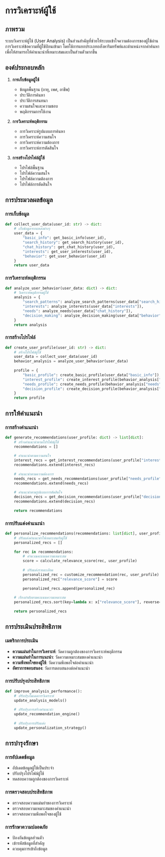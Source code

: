 # การวิเคราะห์ผู้ใช้

## ภาพรวม

ระบบวิเคราะห์ผู้ใช้ (User Analysis) เป็นส่วนสำคัญที่ช่วยให้ระบบเข้าใจความต้องการของผู้ใช้ผ่านการวิเคราะห์ข้อความที่ผู้ใช้ป้อนเข้ามา โดยใช้การแยกประเภทอสังหาริมทรัพย์และตำแหน่งจากคำค้นหา เพื่อให้สามารถให้คำแนะนำที่เหมาะสมและเป็นส่วนตัวมากขึ้น

## องค์ประกอบหลัก

1. **การเก็บข้อมูลผู้ใช้**
   - ข้อมูลพื้นฐาน (อายุ, เพศ, อาชีพ)
   - ประวัติการค้นหา
   - ประวัติการสนทนา
   - ความสนใจและความชอบ
   - พฤติกรรมการใช้งาน

2. **การวิเคราะห์พฤติกรรม**
   - การวิเคราะห์รูปแบบการค้นหา
   - การวิเคราะห์ความสนใจ
   - การวิเคราะห์ความต้องการ
   - การวิเคราะห์การตัดสินใจ

3. **การสร้างโปรไฟล์ผู้ใช้**
   - โปรไฟล์พื้นฐาน
   - โปรไฟล์ความสนใจ
   - โปรไฟล์ความต้องการ
   - โปรไฟล์การตัดสินใจ

## การประมวลผลข้อมูล

### การเก็บข้อมูล
```python
def collect_user_data(user_id: str) -> dict:
    # เก็บข้อมูลจากแหล่งต่างๆ
    user_data = {
        "basic_info": get_basic_info(user_id),
        "search_history": get_search_history(user_id),
        "chat_history": get_chat_history(user_id),
        "interests": get_user_interests(user_id),
        "behavior": get_user_behavior(user_id)
    }
    return user_data
```

### การวิเคราะห์พฤติกรรม
```python
def analyze_user_behavior(user_data: dict) -> dict:
    # วิเคราะห์พฤติกรรมผู้ใช้
    analysis = {
        "search_patterns": analyze_search_patterns(user_data["search_history"]),
        "interests": analyze_interests(user_data["interests"]),
        "needs": analyze_needs(user_data["chat_history"]),
        "decision_making": analyze_decision_making(user_data["behavior"])
    }
    return analysis
```

### การสร้างโปรไฟล์
```python
def create_user_profile(user_id: str) -> dict:
    # สร้างโปรไฟล์ผู้ใช้
    user_data = collect_user_data(user_id)
    behavior_analysis = analyze_user_behavior(user_data)
    
    profile = {
        "basic_profile": create_basic_profile(user_data["basic_info"]),
        "interest_profile": create_interest_profile(behavior_analysis["interests"]),
        "needs_profile": create_needs_profile(behavior_analysis["needs"]),
        "decision_profile": create_decision_profile(behavior_analysis["decision_making"])
    }
    return profile
```

## การให้คำแนะนำ

### การสร้างคำแนะนำ
```python
def generate_recommendations(user_profile: dict) -> list[dict]:
    # สร้างคำแนะนำตามโปรไฟล์ผู้ใช้
    recommendations = []
    
    # คำแนะนำตามความสนใจ
    interest_recs = get_interest_recommendations(user_profile["interest_profile"])
    recommendations.extend(interest_recs)
    
    # คำแนะนำตามความต้องการ
    needs_recs = get_needs_recommendations(user_profile["needs_profile"])
    recommendations.extend(needs_recs)
    
    # คำแนะนำตามรูปแบบการตัดสินใจ
    decision_recs = get_decision_recommendations(user_profile["decision_profile"])
    recommendations.extend(decision_recs)
    
    return recommendations
```

### การปรับแต่งคำแนะนำ
```python
def personalize_recommendations(recommendations: list[dict], user_profile: dict) -> list[dict]:
    # ปรับแต่งคำแนะนำให้เหมาะสมกับผู้ใช้
    personalized_recs = []
    
    for rec in recommendations:
        # คำนวณคะแนนความเหมาะสม
        score = calculate_relevance_score(rec, user_profile)
        
        # ปรับแต่งรายละเอียด
        personalized_rec = customize_recommendation(rec, user_profile)
        personalized_rec["relevance_score"] = score
        
        personalized_recs.append(personalized_rec)
    
    # เรียงลำดับตามคะแนนความเหมาะสม
    personalized_recs.sort(key=lambda x: x["relevance_score"], reverse=True)
    
    return personalized_recs
```

## การประเมินประสิทธิภาพ

### เมตริกการประเมิน
- **ความแม่นยำในการวิเคราะห์**: วัดความถูกต้องของการวิเคราะห์พฤติกรรม
- **ความแม่นยำในการแนะนำ**: วัดความเหมาะสมของคำแนะนำ
- **ความพึงพอใจของผู้ใช้**: วัดความพึงพอใจต่อคำแนะนำ
- **อัตราการตอบสนอง**: วัดการตอบสนองต่อคำแนะนำ

### การปรับปรุงประสิทธิภาพ
```python
def improve_analysis_performance():
    # ปรับปรุงโมเดลการวิเคราะห์
    update_analysis_models()
    
    # ปรับปรุงการสร้างคำแนะนำ
    update_recommendation_engine()
    
    # ปรับปรุงการปรับแต่ง
    update_personalization_strategy()
```

## การบำรุงรักษา

### การอัปเดตข้อมูล
- อัปเดตข้อมูลผู้ใช้เป็นประจำ
- ปรับปรุงโปรไฟล์ผู้ใช้
- ทดสอบความถูกต้องของการวิเคราะห์

### การตรวจสอบประสิทธิภาพ
- ตรวจสอบความแม่นยำของการวิเคราะห์
- ตรวจสอบความเหมาะสมของคำแนะนำ
- ตรวจสอบความพึงพอใจของผู้ใช้

### การรักษาความปลอดภัย
- ป้องกันข้อมูลส่วนตัว
- เข้ารหัสข้อมูลที่สำคัญ
- ควบคุมการเข้าถึงข้อมูล 